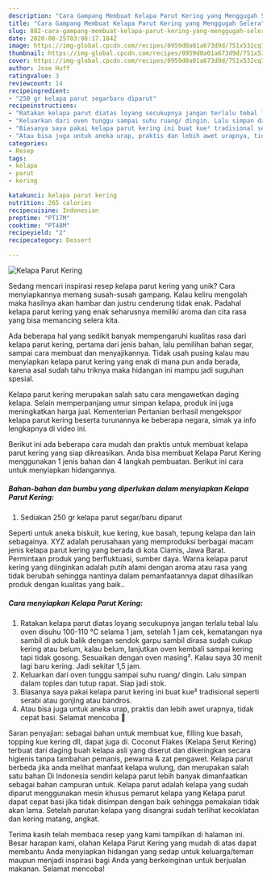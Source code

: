 ```yaml
---
description: "Cara Gampang Membuat Kelapa Parut Kering yang Menggugah Selera"
title: "Cara Gampang Membuat Kelapa Parut Kering yang Menggugah Selera"
slug: 882-cara-gampang-membuat-kelapa-parut-kering-yang-menggugah-selera
date: 2020-08-25T03:08:17.184Z
image: https://img-global.cpcdn.com/recipes/0959d0a01a673d9d/751x532cq70/kelapa-parut-kering-foto-resep-utama.jpg
thumbnail: https://img-global.cpcdn.com/recipes/0959d0a01a673d9d/751x532cq70/kelapa-parut-kering-foto-resep-utama.jpg
cover: https://img-global.cpcdn.com/recipes/0959d0a01a673d9d/751x532cq70/kelapa-parut-kering-foto-resep-utama.jpg
author: Jose Huff
ratingvalue: 3
reviewcount: 14
recipeingredient:
- "250 gr kelapa parut segarbaru diparut"
recipeinstructions:
- "Ratakan kelapa parut diatas loyang secukupnya jangan terlalu tebal lalu oven disuhu 100-110 °C selama 1 jam, setelah 1 jam cek, kematangan nya sambil di aduk balik dengan sendok garpu sambil dirasa sudah cukup kering atau belum, kalau belum, lanjutkan oven kembali sampai kering tapi tidak gosong. Sesuaikan dengan oven masing². Kalau saya 30 menit lagi baru kering. Jadi sekitar 1,5 jam."
- "Keluarkan dari oven tunggu sampai suhu ruang/ dingin. Lalu simpan dalam toples dan tutup rapat. Siap jadi stok."
- "Biasanya saya pakai kelapa parut kering ini buat kue² tradisional seperti serabi atau gonjing atau bandros."
- "Atau bisa juga untuk aneka urap, praktis dan lebih awet urapnya, tidak cepat basi. Selamat mencoba 🤗"
categories:
- Resep
tags:
- kelapa
- parut
- kering

katakunci: kelapa parut kering 
nutrition: 265 calories
recipecuisine: Indonesian
preptime: "PT17M"
cooktime: "PT48M"
recipeyield: "2"
recipecategory: Dessert

---
```



![Kelapa Parut Kering](https://img-global.cpcdn.com/recipes/0959d0a01a673d9d/751x532cq70/kelapa-parut-kering-foto-resep-utama.jpg)

Sedang mencari inspirasi resep kelapa parut kering yang unik? Cara menyiapkannya memang susah-susah gampang. Kalau keliru mengolah maka hasilnya akan hambar dan justru cenderung tidak enak. Padahal kelapa parut kering yang enak seharusnya memiliki aroma dan cita rasa yang bisa memancing selera kita.

Ada beberapa hal yang sedikit banyak mempengaruhi kualitas rasa dari kelapa parut kering, pertama dari jenis bahan, lalu pemilihan bahan segar, sampai cara membuat dan menyajikannya. Tidak usah pusing kalau mau menyiapkan kelapa parut kering yang enak di mana pun anda berada, karena asal sudah tahu triknya maka hidangan ini mampu jadi suguhan spesial.

Kelapa parut kering merupakan salah satu cara mengawetkan daging kelapa. Selain memperpanjang umur simpan kelapa, produk ini juga meningkatkan harga jual. Kementerian Pertanian berhasil mengekspor kelapa parut kering beserta turunannya ke beberapa negara, simak ya info lengkapnya di video ini.


Berikut ini ada beberapa cara mudah dan praktis untuk membuat kelapa parut kering yang siap dikreasikan. Anda bisa membuat Kelapa Parut Kering menggunakan 1 jenis bahan dan 4 langkah pembuatan. Berikut ini cara untuk menyiapkan hidangannya.

<!--inarticleads1-->

##### Bahan-bahan dan bumbu yang diperlukan dalam menyiapkan Kelapa Parut Kering:

1. Sediakan 250 gr kelapa parut segar/baru diparut


Seperti untuk aneka biskuit, kue kering, kue basah, tepung kelapa dan lain sebagainya. XYZ adalah perusahaan yang memproduksi berbagai macam jenis kelapa parut kering yang berada di kota Ciamis, Jawa Barat. Permintaan produk yang berfluktuasi, sumber daya. Warna kelapa parut kering yang diinginkan adalah putih alami dengan aroma atau rasa yang tidak berubah sehingga nantinya dalam pemanfaatannya dapat dihasilkan produk dengan kualitas yang baik.. 

<!--inarticleads2-->

##### Cara menyiapkan Kelapa Parut Kering:

1. Ratakan kelapa parut diatas loyang secukupnya jangan terlalu tebal lalu oven disuhu 100-110 °C selama 1 jam, setelah 1 jam cek, kematangan nya sambil di aduk balik dengan sendok garpu sambil dirasa sudah cukup kering atau belum, kalau belum, lanjutkan oven kembali sampai kering tapi tidak gosong. Sesuaikan dengan oven masing². Kalau saya 30 menit lagi baru kering. Jadi sekitar 1,5 jam.
1. Keluarkan dari oven tunggu sampai suhu ruang/ dingin. Lalu simpan dalam toples dan tutup rapat. Siap jadi stok.
1. Biasanya saya pakai kelapa parut kering ini buat kue² tradisional seperti serabi atau gonjing atau bandros.
1. Atau bisa juga untuk aneka urap, praktis dan lebih awet urapnya, tidak cepat basi. Selamat mencoba 🤗


Saran penyajian: sebagai bahan untuk membuat kue, filling kue basah, topping kue kering dll, dapat juga di. Coconut Flakes (Kelapa Serut Kering) terbuat dari daging buah kelapa asli yang diserut dan dikeringkan secara higienis tanpa tambahan pemanis, pewarna &amp; zat pengawet. Kelapa parut berbeda jika anda melihat manfaat kelapa wulung, dan merupakan salah satu bahan Di Indonesia sendiri kelapa parut lebih banyak dimanfaatkan sebagai bahan campuran untuk. Kelapa parut adalah kelapa yang sudah diparut menggunakan mesin khusus pemarut kelapa yang Kelapa parut dapat cepat basi jika tidak disimpan dengan baik sehingga pemakaian tidak akan lama. Setelah parutan kelapa yang disangrai sudah terlihat kecoklatan dan kering matang, angkat. 

Terima kasih telah membaca resep yang kami tampilkan di halaman ini. Besar harapan kami, olahan Kelapa Parut Kering yang mudah di atas dapat membantu Anda menyiapkan hidangan yang sedap untuk keluarga/teman maupun menjadi inspirasi bagi Anda yang berkeinginan untuk berjualan makanan. Selamat mencoba!
